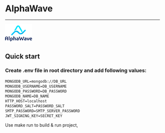 # AlphaWave
___
![AlphaWave logo](assets/logo.png)

## Quick start

### Create .env file in root directory and add following values:
    MONGODB_URL=mongodb://DB_URL
    MONGODB_USERNAME=DB_USERNAME
    MONGODB_PASSWORD=DB_PASSWORD
    MONGODB_NAME=DB_NAME
    HTTP_HOST=localhost
    PASSWORD_SALT=PASSWORD_SALT
    SMTP_PASSWORD=SMTP_SERVER_PASSWORD
    JWT_SIGNING_KEY=SECRET_KEY

Use make run to build & run project,   
